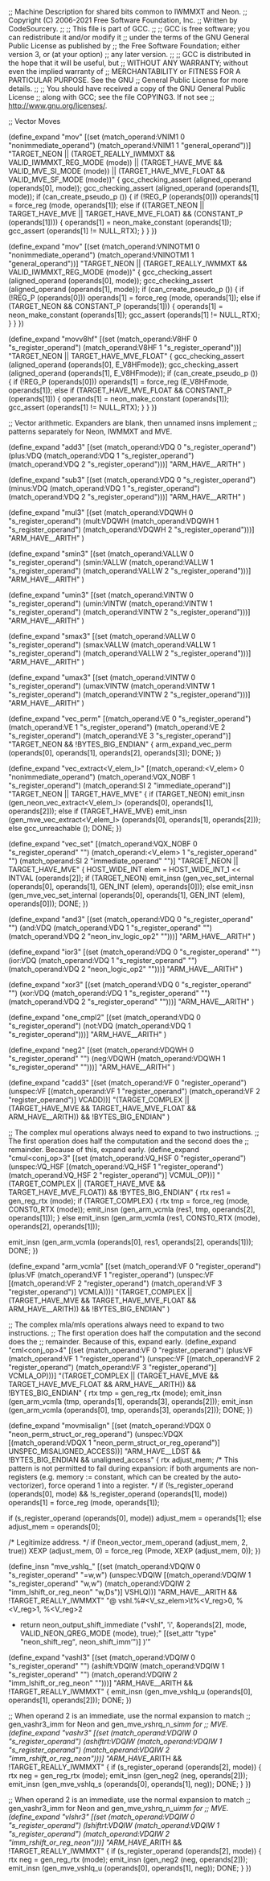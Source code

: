 ;; Machine Description for shared bits common to IWMMXT and Neon.
;; Copyright (C) 2006-2021 Free Software Foundation, Inc.
;; Written by CodeSourcery.
;;
;; This file is part of GCC.
;;
;; GCC is free software; you can redistribute it and/or modify it
;; under the terms of the GNU General Public License as published by
;; the Free Software Foundation; either version 3, or (at your option)
;; any later version.
;;
;; GCC is distributed in the hope that it will be useful, but
;; WITHOUT ANY WARRANTY; without even the implied warranty of
;; MERCHANTABILITY or FITNESS FOR A PARTICULAR PURPOSE.  See the GNU
;; General Public License for more details.
;;
;; You should have received a copy of the GNU General Public License
;; along with GCC; see the file COPYING3.  If not see
;; <http://www.gnu.org/licenses/>.

;; Vector Moves

(define_expand "mov<mode>"
  [(set (match_operand:VNIM1 0 "nonimmediate_operand")
	(match_operand:VNIM1 1 "general_operand"))]
  "TARGET_NEON
   || (TARGET_REALLY_IWMMXT && VALID_IWMMXT_REG_MODE (<MODE>mode))
   || (TARGET_HAVE_MVE && VALID_MVE_SI_MODE (<MODE>mode))
   || (TARGET_HAVE_MVE_FLOAT && VALID_MVE_SF_MODE (<MODE>mode))"
   {
  gcc_checking_assert (aligned_operand (operands[0], <MODE>mode));
  gcc_checking_assert (aligned_operand (operands[1], <MODE>mode));
  if (can_create_pseudo_p ())
    {
      if (!REG_P (operands[0]))
	operands[1] = force_reg (<MODE>mode, operands[1]);
      else if ((TARGET_NEON || TARGET_HAVE_MVE || TARGET_HAVE_MVE_FLOAT)
	       && (CONSTANT_P (operands[1])))
	{
	  operands[1] = neon_make_constant (operands[1]);
	  gcc_assert (operands[1] != NULL_RTX);
	}
    }
})

(define_expand "mov<mode>"
  [(set (match_operand:VNINOTM1 0 "nonimmediate_operand")
	(match_operand:VNINOTM1 1 "general_operand"))]
  "TARGET_NEON
   || (TARGET_REALLY_IWMMXT && VALID_IWMMXT_REG_MODE (<MODE>mode))"
{
  gcc_checking_assert (aligned_operand (operands[0], <MODE>mode));
  gcc_checking_assert (aligned_operand (operands[1], <MODE>mode));
  if (can_create_pseudo_p ())
    {
      if (!REG_P (operands[0]))
	operands[1] = force_reg (<MODE>mode, operands[1]);
      else if (TARGET_NEON && CONSTANT_P (operands[1]))
	{
	  operands[1] = neon_make_constant (operands[1]);
	  gcc_assert (operands[1] != NULL_RTX);
	}
    }
})

(define_expand "movv8hf"
  [(set (match_operand:V8HF 0 "s_register_operand")
       (match_operand:V8HF 1 "s_register_operand"))]
   "TARGET_NEON || TARGET_HAVE_MVE_FLOAT"
{
  gcc_checking_assert (aligned_operand (operands[0], E_V8HFmode));
  gcc_checking_assert (aligned_operand (operands[1], E_V8HFmode));
   if (can_create_pseudo_p ())
     {
       if (!REG_P (operands[0]))
	 operands[1] = force_reg (E_V8HFmode, operands[1]);
	else if (TARGET_HAVE_MVE_FLOAT && CONSTANT_P (operands[1]))
	  {
	    operands[1] = neon_make_constant (operands[1]);
	    gcc_assert (operands[1] != NULL_RTX);
	  }
     }
})

;; Vector arithmetic.  Expanders are blank, then unnamed insns implement
;; patterns separately for Neon, IWMMXT and MVE.

(define_expand "add<mode>3"
  [(set (match_operand:VDQ 0 "s_register_operand")
	(plus:VDQ (match_operand:VDQ 1 "s_register_operand")
		  (match_operand:VDQ 2 "s_register_operand")))]
  "ARM_HAVE_<MODE>_ARITH"
)

(define_expand "sub<mode>3"
  [(set (match_operand:VDQ 0 "s_register_operand")
	(minus:VDQ (match_operand:VDQ 1 "s_register_operand")
		   (match_operand:VDQ 2 "s_register_operand")))]
  "ARM_HAVE_<MODE>_ARITH"
)

(define_expand "mul<mode>3"
  [(set (match_operand:VDQWH 0 "s_register_operand")
	(mult:VDQWH (match_operand:VDQWH 1 "s_register_operand")
		    (match_operand:VDQWH 2 "s_register_operand")))]
  "ARM_HAVE_<MODE>_ARITH"
)

(define_expand "smin<mode>3"
  [(set (match_operand:VALLW 0 "s_register_operand")
	(smin:VALLW (match_operand:VALLW 1 "s_register_operand")
		    (match_operand:VALLW 2 "s_register_operand")))]
   "ARM_HAVE_<MODE>_ARITH"
)

(define_expand "umin<mode>3"
  [(set (match_operand:VINTW 0 "s_register_operand")
	(umin:VINTW (match_operand:VINTW 1 "s_register_operand")
		    (match_operand:VINTW 2 "s_register_operand")))]
   "ARM_HAVE_<MODE>_ARITH"
)

(define_expand "smax<mode>3"
  [(set (match_operand:VALLW 0 "s_register_operand")
	(smax:VALLW (match_operand:VALLW 1 "s_register_operand")
		    (match_operand:VALLW 2 "s_register_operand")))]
   "ARM_HAVE_<MODE>_ARITH"
)

(define_expand "umax<mode>3"
  [(set (match_operand:VINTW 0 "s_register_operand")
	(umax:VINTW (match_operand:VINTW 1 "s_register_operand")
		    (match_operand:VINTW 2 "s_register_operand")))]
   "ARM_HAVE_<MODE>_ARITH"
)

(define_expand "vec_perm<mode>"
  [(match_operand:VE 0 "s_register_operand")
   (match_operand:VE 1 "s_register_operand")
   (match_operand:VE 2 "s_register_operand")
   (match_operand:VE 3 "s_register_operand")]
  "TARGET_NEON && !BYTES_BIG_ENDIAN"
{
  arm_expand_vec_perm (operands[0], operands[1], operands[2], operands[3]);
  DONE;
})

(define_expand "vec_extract<mode><V_elem_l>"
 [(match_operand:<V_elem> 0 "nonimmediate_operand")
  (match_operand:VQX_NOBF 1 "s_register_operand")
  (match_operand:SI 2 "immediate_operand")]
 "TARGET_NEON || TARGET_HAVE_MVE"
{
  if (TARGET_NEON)
    emit_insn (gen_neon_vec_extract<mode><V_elem_l> (operands[0], operands[1],
						     operands[2]));
  else if (TARGET_HAVE_MVE)
    emit_insn (gen_mve_vec_extract<mode><V_elem_l> (operands[0], operands[1],
						     operands[2]));
  else
    gcc_unreachable ();
  DONE;
})

(define_expand "vec_set<mode>"
  [(match_operand:VQX_NOBF 0 "s_register_operand" "")
   (match_operand:<V_elem> 1 "s_register_operand" "")
   (match_operand:SI 2 "immediate_operand" "")]
  "TARGET_NEON || TARGET_HAVE_MVE"
{
  HOST_WIDE_INT elem = HOST_WIDE_INT_1 << INTVAL (operands[2]);
  if (TARGET_NEON)
    emit_insn (gen_vec_set<mode>_internal (operands[0], operands[1],
					   GEN_INT (elem), operands[0]));
  else
    emit_insn (gen_mve_vec_set<mode>_internal (operands[0], operands[1],
					       GEN_INT (elem), operands[0]));
  DONE;
})

(define_expand "and<mode>3"
  [(set (match_operand:VDQ 0 "s_register_operand" "")
	(and:VDQ (match_operand:VDQ 1 "s_register_operand" "")
		 (match_operand:VDQ 2 "neon_inv_logic_op2" "")))]
  "ARM_HAVE_<MODE>_ARITH"
)

(define_expand "ior<mode>3"
  [(set (match_operand:VDQ 0 "s_register_operand" "")
	(ior:VDQ (match_operand:VDQ 1 "s_register_operand" "")
		 (match_operand:VDQ 2 "neon_logic_op2" "")))]
  "ARM_HAVE_<MODE>_ARITH"
)

(define_expand "xor<mode>3"
  [(set (match_operand:VDQ 0 "s_register_operand" "")
	(xor:VDQ (match_operand:VDQ 1 "s_register_operand" "")
		 (match_operand:VDQ 2 "s_register_operand" "")))]
  "ARM_HAVE_<MODE>_ARITH"
)

(define_expand "one_cmpl<mode>2"
  [(set (match_operand:VDQ 0 "s_register_operand")
	(not:VDQ (match_operand:VDQ 1 "s_register_operand")))]
  "ARM_HAVE_<MODE>_ARITH"
)

(define_expand "neg<mode>2"
  [(set (match_operand:VDQWH 0 "s_register_operand" "")
	(neg:VDQWH (match_operand:VDQWH 1 "s_register_operand" "")))]
  "ARM_HAVE_<MODE>_ARITH"
)

(define_expand "cadd<rot><mode>3"
  [(set (match_operand:VF 0 "register_operand")
	(unspec:VF [(match_operand:VF 1 "register_operand")
		    (match_operand:VF 2 "register_operand")]
		   VCADD))]
  "(TARGET_COMPLEX || (TARGET_HAVE_MVE && TARGET_HAVE_MVE_FLOAT
		      && ARM_HAVE_<MODE>_ARITH)) && !BYTES_BIG_ENDIAN"
)

;; The complex mul operations always need to expand to two instructions.
;; The first operation does half the computation and the second does the
;; remainder.  Because of this, expand early.
(define_expand "cmul<conj_op><mode>3"
  [(set (match_operand:VQ_HSF 0 "register_operand")
        (unspec:VQ_HSF [(match_operand:VQ_HSF 1 "register_operand")
			(match_operand:VQ_HSF 2 "register_operand")]
		       VCMUL_OP))]
  "(TARGET_COMPLEX || (TARGET_HAVE_MVE && TARGET_HAVE_MVE_FLOAT))
   && !BYTES_BIG_ENDIAN"
{
  rtx res1 = gen_reg_rtx (<MODE>mode);
  if (TARGET_COMPLEX)
    {
      rtx tmp = force_reg (<MODE>mode, CONST0_RTX (<MODE>mode));
      emit_insn (gen_arm_vcmla<rotsplit1><mode> (res1, tmp,
						 operands[2], operands[1]));
    }
  else
    emit_insn (gen_arm_vcmla<rotsplit1><mode> (res1, CONST0_RTX (<MODE>mode),
					       operands[2], operands[1]));

  emit_insn (gen_arm_vcmla<rotsplit2><mode> (operands[0], res1,
					     operands[2], operands[1]));
  DONE;
})

(define_expand "arm_vcmla<rot><mode>"
  [(set (match_operand:VF 0 "register_operand")
	(plus:VF (match_operand:VF 1 "register_operand")
		 (unspec:VF [(match_operand:VF 2 "register_operand")
			     (match_operand:VF 3 "register_operand")]
			     VCMLA)))]
  "(TARGET_COMPLEX || (TARGET_HAVE_MVE && TARGET_HAVE_MVE_FLOAT
		      && ARM_HAVE_<MODE>_ARITH)) && !BYTES_BIG_ENDIAN"
)

;; The complex mla/mls operations always need to expand to two instructions.
;; The first operation does half the computation and the second does the
;; remainder.  Because of this, expand early.
(define_expand "cml<fcmac1><conj_op><mode>4"
  [(set (match_operand:VF 0 "register_operand")
	(plus:VF (match_operand:VF 1 "register_operand")
		 (unspec:VF [(match_operand:VF 2 "register_operand")
			     (match_operand:VF 3 "register_operand")]
			    VCMLA_OP)))]
  "(TARGET_COMPLEX || (TARGET_HAVE_MVE && TARGET_HAVE_MVE_FLOAT
		      && ARM_HAVE_<MODE>_ARITH)) && !BYTES_BIG_ENDIAN"
{
  rtx tmp = gen_reg_rtx (<MODE>mode);
  emit_insn (gen_arm_vcmla<rotsplit1><mode> (tmp, operands[1],
					     operands[3], operands[2]));
  emit_insn (gen_arm_vcmla<rotsplit2><mode> (operands[0], tmp,
					     operands[3], operands[2]));
  DONE;
})

(define_expand "movmisalign<mode>"
 [(set (match_operand:VDQX 0 "neon_perm_struct_or_reg_operand")
	(unspec:VDQX [(match_operand:VDQX 1 "neon_perm_struct_or_reg_operand")]
	 UNSPEC_MISALIGNED_ACCESS))]
 "ARM_HAVE_<MODE>_LDST && !BYTES_BIG_ENDIAN && unaligned_access"
{
 rtx adjust_mem;
 /* This pattern is not permitted to fail during expansion: if both arguments
    are non-registers (e.g. memory := constant, which can be created by the
    auto-vectorizer), force operand 1 into a register.  */
 if (!s_register_operand (operands[0], <MODE>mode)
     && !s_register_operand (operands[1], <MODE>mode))
   operands[1] = force_reg (<MODE>mode, operands[1]);

 if (s_register_operand (operands[0], <MODE>mode))
   adjust_mem = operands[1];
 else
   adjust_mem = operands[0];

 /* Legitimize address.  */
 if (!neon_vector_mem_operand (adjust_mem, 2, true))
   XEXP (adjust_mem, 0) = force_reg (Pmode, XEXP (adjust_mem, 0));
})

(define_insn "mve_vshlq_<supf><mode>"
  [(set (match_operand:VDQIW 0 "s_register_operand" "=w,w")
	(unspec:VDQIW [(match_operand:VDQIW 1 "s_register_operand" "w,w")
		       (match_operand:VDQIW 2 "imm_lshift_or_reg_neon" "w,Ds")]
	 VSHLQ))]
  "ARM_HAVE_<MODE>_ARITH && !TARGET_REALLY_IWMMXT"
  "@
   vshl.<supf>%#<V_sz_elem>\t%<V_reg>0, %<V_reg>1, %<V_reg>2
   * return neon_output_shift_immediate (\"vshl\", 'i', &operands[2], <MODE>mode, VALID_NEON_QREG_MODE (<MODE>mode), true);"
  [(set_attr "type" "neon_shift_reg<q>, neon_shift_imm<q>")]
)

(define_expand "vashl<mode>3"
  [(set (match_operand:VDQIW 0 "s_register_operand" "")
	(ashift:VDQIW (match_operand:VDQIW 1 "s_register_operand" "")
		      (match_operand:VDQIW 2 "imm_lshift_or_reg_neon" "")))]
  "ARM_HAVE_<MODE>_ARITH && !TARGET_REALLY_IWMMXT"
{
  emit_insn (gen_mve_vshlq_u<mode> (operands[0], operands[1], operands[2]));
  DONE;
})

;; When operand 2 is an immediate, use the normal expansion to match
;; gen_vashr<mode>3_imm for Neon and gen_mve_vshrq_n_s<mode>_imm for
;; MVE.
(define_expand "vashr<mode>3"
  [(set (match_operand:VDQIW 0 "s_register_operand")
	(ashiftrt:VDQIW (match_operand:VDQIW 1 "s_register_operand")
			(match_operand:VDQIW 2 "imm_rshift_or_reg_neon")))]
  "ARM_HAVE_<MODE>_ARITH && !TARGET_REALLY_IWMMXT"
{
  if (s_register_operand (operands[2], <MODE>mode))
    {
      rtx neg = gen_reg_rtx (<MODE>mode);
      emit_insn (gen_neg<mode>2 (neg, operands[2]));
      emit_insn (gen_mve_vshlq_s<mode> (operands[0], operands[1], neg));
      DONE;
    }
})

;; When operand 2 is an immediate, use the normal expansion to match
;; gen_vashr<mode>3_imm for Neon and gen_mve_vshrq_n_u<mode>_imm for
;; MVE.
(define_expand "vlshr<mode>3"
  [(set (match_operand:VDQIW 0 "s_register_operand")
	(lshiftrt:VDQIW (match_operand:VDQIW 1 "s_register_operand")
			(match_operand:VDQIW 2 "imm_rshift_or_reg_neon")))]
  "ARM_HAVE_<MODE>_ARITH && !TARGET_REALLY_IWMMXT"
{
  if (s_register_operand (operands[2], <MODE>mode))
    {
      rtx neg = gen_reg_rtx (<MODE>mode);
      emit_insn (gen_neg<mode>2 (neg, operands[2]));
      emit_insn (gen_mve_vshlq_u<mode> (operands[0], operands[1], neg));
      DONE;
    }
})
